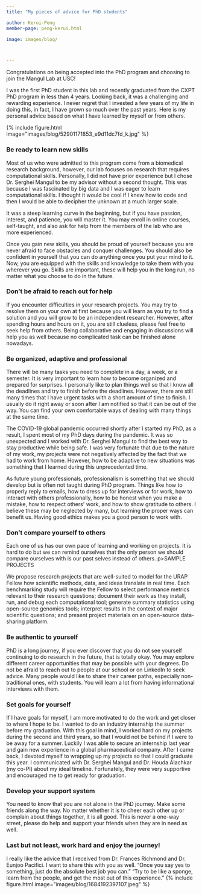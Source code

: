 ```yaml
---
title: "My pieces of advice for PhD students"

author: Kerui-Peng
member-page: peng-kerui.html

image: images/blog/



---
```

Congratulations on being accepted into the PhD program and choosing to join the Mangul Lab at USC!

I was the first PhD student in this lab and recently graduated from the CXPT PhD program in less than 4 years. Looking back, it was a challenging and rewarding experience. I never regret that I invested a few years of my life in doing this, in fact, I have grown so much over the past years. Here is my personal advice based on what I have learned by myself or from others.

{% include figure.html image="images/blog/52901171853_e9d11dc7fd_k.jpg" %}


### Be ready to learn new skills

Most of us who were admitted to this program come from a biomedical research background, however, our lab focuses on research that requires computational skills. Personally, I did not have prior experience but I chose Dr. Serghei Mangul to be my advisor without a second thought. This was because I was fascinated by big data and I was eager to learn computational skills. I thought it would be cool if I knew how to code and then I would be able to decipher the unknown at a much larger scale.

It was a steep learning curve in the beginning, but if you have passion, interest, and patience, you will master it. You may enroll in online courses, self-taught, and also ask for help from the members of the lab who are more experienced. 

Once you gain new skills, you should be proud of yourself because you are never afraid to face obstacles and conquer challenges. You should also be confident in yourself that you can do anything once you put your mind to it. Now, you are equipped with the skills and knowledge to take them with you wherever you go. Skills are important, these will help you in the long run, no matter what you choose to do in the future. 

### Don’t be afraid to reach out for help

If you encounter difficulties in your research projects. You may try to resolve them on your own at first because you will learn as you try to find a solution and you will grow to be an independent researcher. However, after spending hours and hours on it, you are still clueless, please feel free to seek help from others. Being collaborative and engaging in discussions will help you as well because no complicated task can be finished alone nowadays.

### Be organized, adaptive and professional

There will be many tasks you need to complete in a day, a week, or a semester. It is very important to learn how to become organized and prepared for surprises. I personally like to plan things well so that I know all the deadlines and try to finish before the deadlines. However, there are still many times that I have urgent tasks with a short amount of time to finish. I usually do it right away or soon after I am notified so that it can be out of the way. You can find your own comfortable ways of dealing with many things at the same time. 

The COVID-19 global pandemic occurred shortly after I started my PhD, as a result, I spent most of my PhD days during the pandemic. It was so unexpected and I worked with Dr. Serghei Mangul to find the best way to stay productive while being safe. I was very fortunate that due to the nature of my work, my projects were not negatively affected by the fact that we had to work from home. However, how to be adaptive to new situations was something that I learned during this unprecedented time.

As future young professionals, professionalism is something that we should develop but is often not taught during PhD program. Things like how to properly reply to emails, how to dress up for interviews or for work, how to interact with others professionally, how to be honest when you make a mistake, how to respect others' work, and how to show gratitude to others. I believe these may be neglected by many, but learning the proper ways can benefit us. Having good ethics makes you a good person to work with.

### Don’t compare yourself to others

Each one of us has our own pace of learning and working on projects. It is hard to do but we can remind ourselves that the only person we should compare ourselves with is our past selves instead of others. p>SAMPLE PROJECTS</p>
We propose research projects that are well-suited to model for the URAP Fellow how scientific methods, data, and ideas translate in real time. Each benchmarking study will require the Fellow to select performance metrics relevant to their research questions; document their work as they install, run, and debug each computational tool; generate summary statistics using open-source genomics tools; interpret results in the context of major scientific questions; and present project materials on an open-source data-sharing platform.


### Be authentic to yourself

PhD is a long journey, if you ever discover that you do not see yourself continuing to do research in the future, that is totally okay. You may explore different career opportunities that may be possible with your degrees. Do not be afraid to reach out to people at our school or on LinkedIn to seek advice. Many people would like to share their career paths, especially non-traditional ones, with students. You will learn a lot from having informational interviews with them.
### Set goals for yourself

If I have goals for myself, I am more motivated to do the work and get closer to where I hope to be. I wanted to do an industry internship the summer before my graduation. With this goal in mind, I worked hard on my projects during the second and third years, so that I would not be behind if I were to be away for a summer. Luckily I was able to secure an internship last year and gain new experience in a global pharmaceutical company. After I came back, I devoted myself to wrapping up my projects so that I could graduate this year. I communicated with Dr. Serghei Mangul and Dr. Houda Alachkar (my co-PI) about my ideal timeline. Fortunately, they were very supportive and encouraged me to get ready for graduation.


### Develop your support system
You need to know that you are not alone in the PhD journey. Make some friends along the way. No matter whether it is to cheer each other up or complain about things together, it is all good. This is never a one-way street, please do help and support your friends when they are in need as well.
### Last but not least, work hard and enjoy the journey!
I really like the advice that I received from Dr. Frances Richmond and Dr. Eunjoo Pacifici. I want to share this with you as well. “Once you say yes to something, just do the absolute best job you can.” “Try to be like a sponge, learn from the people, and get the most out of this experience.”
{% include figure.html image="images/blog/1684192397107.jpeg" %}
